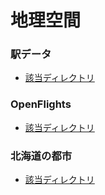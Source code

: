 # 地理空間


### 駅データ

- [該当ディレクトリ](/駅データ)


### OpenFlights

- [該当ディレクトリ](/OpenFlights)


### 北海道の都市

- [該当ディレクトリ](/北海道の都市)


